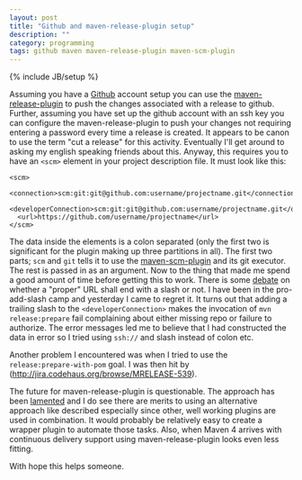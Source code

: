 ```yaml
---
layout: post
title: "Github and maven-release-plugin setup"
description: ""
category: programming
tags: github maven maven-release-plugin maven-scm-plugin
---
```

{% include JB/setup %}

Assuming you have a [Github](http://github.com) account setup you can use the
[maven-release-plugin](http://maven.apache.org/maven-release/maven-release-plugin/) to push the changes associated with a release to
github. Further, assuming you have set up the github account with an ssh key you can configure the maven-release-plugin to push your
changes not requiring entering a password every time a release is created. It appears to be canon to use the term "cut a release"
for this activity. Eventually I'll get around to asking my english speaking friends about this. Anyway, this requires you to have an
`<scm>` element in your project description file. It must look like this:

    <scm>
      <connection>scm:git:git@github.com:username/projectname.git</connection>
      <developerConnection>scm:git:git@github.com:username/projectname.git</developerConnection>
      <url>https://github.com/username/projectname</url>
    </scm>

The data inside the elements is a colon separated (only the first two is significant for the plugin making up three partitions in
all). The first two parts; `scm` and `git` tells it to use the [maven-scm-plugin](https://maven.apache.org/scm/maven-scm-plugin/)
and its git executor. The rest is passed in as an argument. Now to the thing that made me spend a good amount of time before getting
this to work. There is some [debate](http://stackoverflow.com/questions/5948659/trailing-slash-in-urls-which-style-is-preferred) on
whether a "proper" URL shall end with a slash or not. I have been in the pro-add-slash camp and yesterday I came to regret it. It
turns out that adding a trailing slash to the `<developerConnection>` makes the invocation of `mvn release:prepare` fail complaining
about either missing repo or failure to authorize. The error messages led me to believe that I had constructed the data in error so
I tried using `ssh://` and slash instead of colon etc.

Another problem I encountered was when I tried to use the `release:prepare-with-pom` goal. I was then hit by
(http://jira.codehaus.org/browse/MRELEASE-539).

The future for maven-release-plugin is questionable. The approach has been [lamented](http://axelfontaine.com/blog/final-nail.html)
and I do see there are merits to using an alternative approach like described especially since other, well working plugins are used
in combination. It would probably be relatively easy to create a wrapper plugin to automate those tasks. Also, when Maven 4 arrives
with continuous delivery support using maven-release-plugin looks even less fitting.

With hope this helps someone. 

